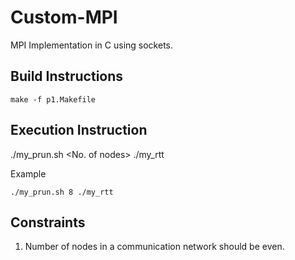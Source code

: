 # Custom-MPI

MPI Implementation in C using sockets.

## Build Instructions

```make -f p1.Makefile``` 

## Execution Instruction

./my_prun.sh <No. of nodes> ./my_rtt

Example

```./my_prun.sh 8 ./my_rtt```

## Constraints

1. Number of nodes in a communication network should be even.
